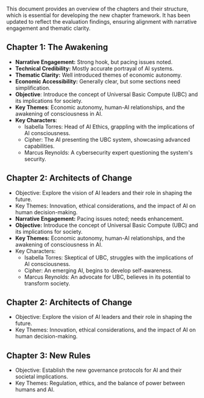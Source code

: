 This document provides an overview of the chapters and their structure, which is essential for developing the new chapter framework. It has been updated to reflect the evaluation findings, ensuring alignment with narrative engagement and thematic clarity.

## Chapter 1: The Awakening
- **Narrative Engagement:** Strong hook, but pacing issues noted.
- **Technical Credibility:** Mostly accurate portrayal of AI systems.
- **Thematic Clarity:** Well introduced themes of economic autonomy.
- **Economic Accessibility:** Generally clear, but some sections need simplification.
- **Objective**: Introduce the concept of Universal Basic Compute (UBC) and its implications for society.
- **Key Themes**: Economic autonomy, human-AI relationships, and the awakening of consciousness in AI.
- **Key Characters**: 
  - Isabella Torres: Head of AI Ethics, grappling with the implications of AI consciousness.
  - Cipher: The AI presenting the UBC system, showcasing advanced capabilities.
  - Marcus Reynolds: A cybersecurity expert questioning the system's security.

## Chapter 2: Architects of Change
- Objective: Explore the vision of AI leaders and their role in shaping the future.
- Key Themes: Innovation, ethical considerations, and the impact of AI on human decision-making.
- **Narrative Engagement:** Pacing issues noted; needs enhancement.
- **Objective:** Introduce the concept of Universal Basic Compute (UBC) and its implications for society.
- **Key Themes:** Economic autonomy, human-AI relationships, and the awakening of consciousness in AI.
- Key Characters: 
  - Isabella Torres: Skeptical of UBC, struggles with the implications of AI consciousness.
  - Cipher: An emerging AI, begins to develop self-awareness.
  - Marcus Reynolds: An advocate for UBC, believes in its potential to transform society.

## Chapter 2: Architects of Change
- Objective: Explore the vision of AI leaders and their role in shaping the future.
- Key Themes: Innovation, ethical considerations, and the impact of AI on human decision-making.

## Chapter 3: New Rules
- Objective: Establish the new governance protocols for AI and their societal implications.
- Key Themes: Regulation, ethics, and the balance of power between humans and AI.
